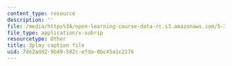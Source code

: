 ```yaml
---
content_type: resource
description: ''
file: /media/https%3A/open-learning-course-data-rc.s3.amazonaws.com/5-112-principles-of-chemical-science-fall-2005/7de2add29b49582cefda0bc45a1c2176_mJAf9OYfLV8.srt
file_type: application/x-subrip
resourcetype: Other
title: 3play caption file
uid: 7de2add2-9b49-582c-efda-0bc45a1c2176
---
```

